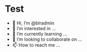 # Test
- 👋 Hi, I’m @blradmin
- 👀 I’m interested in ...
- 🌱 I’m currently learning ...
- 💞️ I’m looking to collaborate on ...
- 📫 How to reach me ...

<!---
blradmin/blradmin is a ✨ special ✨ repository because its `README.md` (this file) appears on your GitHub profile.
You can click the Preview link to take a look at your changes.
--->
